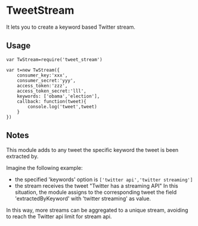 # TweetStream

It lets you to create a keyword based Twitter stream.

## Usage
```
var TwStream=require('tweet_stream')

var t=new TwStream({
    consumer_key:'xxx',
    consumer_secret:'yyy',
    access_token:'zzz',
    access_token_secret:'lll',
    keywords: ['obama','election'],
    callback: function(tweet){
        console.log('tweet',tweet)
    }
})
```
## Notes

This module adds to any tweet the specific keyword the tweet is been extracted by.

Imagine the following example:
* the specified 'keywords' option is `['twitter api','twitter streaming']` 
* the stream receives the tweet "Twitter has a streaming API"
In this situation, the module assigns to the corresponding tweet the field 'extractedByKeyword' with 'twitter streaming' as value.

In this way, more streams can be aggregated to a unique stream, avoiding to reach the Twitter api limit for stream api. 

